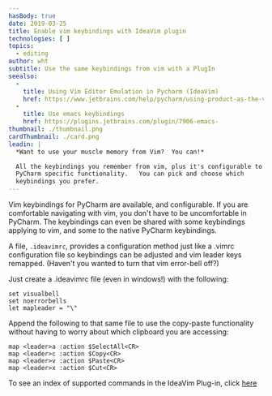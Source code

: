 ```yaml
---
hasBody: true
date: 2019-03-25
title: Enable vim keybindings with IdeaVim plugin
technologies: [ ]
topics:
  - editing
author: wht
subtitle: Use the same keybindings from vim with a PlugIn
seealso:
  - 
    title: Using Vim Editor Emulation in Pycharm (IdeaVim)
    href: https://www.jetbrains.com/help/pycharm/using-product-as-the-vim-editor.html
  - 
    title: Use emacs keybindings
    href: https://plugins.jetbrains.com/plugin/7906-emacs-
thumbnail: ./thumbnail.png
cardThumbnail: ./card.png
leadin: |
  *Want to use your muscle memory from Vim?  You can!*

  All the keybindings you remember from vim, plus it's configurable to use
  PyCharm specific functionality.   You can pick and choose which
  keybindings you prefer.
---
```


Vim keybindings for PyCharm are available, and configurable.  If you are comfortable navigating with vim, you don't have to be uncomfortable in PyCharm.  The keybindings can even be shared with some keybindings applying to vim, and some to the native PyCharm keybindings.

A file, `.ideavimrc`, provides a configuration method just like a .vimrc configuration file so keybindings can be adjusted and vim leader keys remapped.  (Haven't you wanted to turn that vim error-bell off?)

Just create a .ideavimrc file (even in windows!) with the following:

```vimscript
set visualbell
set noerrorbells
let mapleader = "\"

```

Append the following to that same file to use the copy-paste functionality without having to worry about which clipboard you are accessing:

```vimscript
map <leader>a :action $SelectAll<CR>
map <leader>c :action $Copy<CR>
map <leader>v :action $Paste<CR>
map <leader>x :action $Cut<CR>

```

To see an index of supported commands in the IdeaVim Plug-in, click [here](https://github.com/JetBrains/ideavim/blob/master/src/com/maddyhome/idea/vim/package-info.java)

